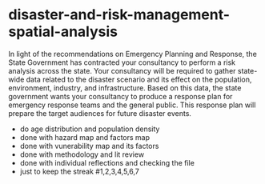 # disaster-and-risk-management-spatial-analysis
In light of the recommendations on Emergency Planning and Response, the State Government has contracted your consultancy to perform a risk analysis across the state. Your consultancy will be required to gather state-wide data related to the disaster scenario and its effect on the population, environment, industry, and infrastructure. Based on this data, the state government wants your consultancy to produce a response plan for emergency response teams and the general public. This response plan will prepare the target audiences for future disaster events.

- do age distribution and population density
- done with hazard map and factors map
- done with vunerability map and its factors
- done with methodology and lit review
- done with individual reflections and checking the file
- just to keep the streak #1,2,3,4,5,6,7


